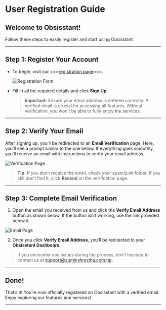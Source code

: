 
# User Registration Guide

## Welcome to Obsisstant!

Follow these steps to easily register and start using Obsisstant:

---

## Step 1: Register Your Account

- To begin, visit our ===[registration page][1]===.
  
  ![Registration Form](https://ov2.suminshrestha.com.np/docs/users/registration_form.png)

- Fill in all the required details and click **Sign Up**.

  > **Important:** Ensure your email address is entered correctly. A verified email is crucial for accessing all features. Without verification, you won’t be able to fully enjoy the services.

---

## Step 2: Verify Your Email

After signing up, you’ll be redirected to an **Email Verification** page. Here, you’ll see a prompt similar to the one below. If everything goes smoothly, you’ll receive an email with instructions to verify your email address.

  ![Verification Page](https://ov2.suminshrestha.com.np/docs/users/verification_page.png)

> **Tip:** If you don’t receive the email, check your spam/junk folder. If you still don’t find it, click **Resend** on the verification page.

---

## Step 3: Complete Email Verification

1. Open the email you received from us and click the **Verify Email Address** button as shown below. If the button isn’t working, use the link provided below it.

  ![Email Page](https://ov2.suminshrestha.com.np/docs/users/verificatioon_button.png)

2. Once you click **Verify Email Address**, you’ll be redirected to your **Obsisstant Dashboard**.

> If you encounter any issues during the process, don’t hesitate to contact us at [support@suminshrestha.com.np][2].

---

## Done!

That’s it! You’re now officially registered on Obsisstant with a verified email. Enjoy exploring our features and services!

---

<!-- Links -->
[1]: https://ov2.suminshrestha.com.np/studio/register  
[2]: mail:support@suminshrestha.com.np
